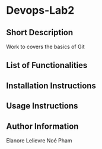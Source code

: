 # Devops-Lab2

## Short Description

Work to covers the basics of Git

## List of Functionalities

## Installation Instructions

## Usage Instructions


## Author Information

Elanore Lelievre
Noé Pham